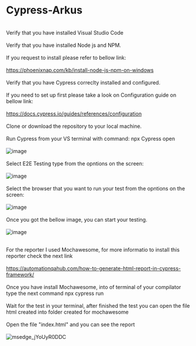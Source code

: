 # Cypress-Arkus
<br>Verify that you have installed Visual Studio Code </br>
<br>Verify that you have installed Node js and NPM.</br>
 <br>If you request to install please refer to bellow link:</br>
  <br>https://phoenixnap.com/kb/install-node-js-npm-on-windows</br>
<br>Verify that you have Cypress correclty installed and configured.</br>
  <br>If you need to set up first please take a look on Configuration guide on bellow link:</br>
    <br>https://docs.cypress.io/guides/references/configuration</br>
<br>Clone or download the repository to your local machine.</br>
<br>Run Cypress from your VS terminal with command: npx Cypress open</br>
<br>![image](https://github.com/Osalrara1984/Cypress-Arkus/assets/137956327/68b55633-ddd4-4863-a0c3-bfd1fe2aeacf)</br>
<br>Select E2E Testing type from the opntions on the screen:</br>
<br>![image](https://github.com/Osalrara1984/Cypress-Arkus/assets/137956327/5ee7071e-94d6-4544-b2da-f7e9458b98bd)</br>
<br>Select the browser that you want to run your test from the opntions on the screen:</br>
<br>![image](https://github.com/Osalrara1984/Cypress-Arkus/assets/137956327/62e19641-3885-4caa-a1a8-6c6a2464b112)</br>
<br>Once you got the bellow image, you can start your testing.</br>
<br>![image](https://github.com/Osalrara1984/Cypress-Arkus/assets/137956327/3d92f356-8767-474a-9b0d-71c21e34c6ee)</br>

<br>For the reporter I used Mochawesome, for more informatio to install this reporter check the next link</br>
<br>https://automationqahub.com/how-to-generate-html-report-in-cypress-framework/</br>
<br>Once you have install Mochawesome, into of terminal of your compilator type the next command npx cypress run</br>
<br>Wait for the test in your terminal, after finished the test you can open the file html created into folder created for mochawesome</br>
<br>Open the file "index.html" and you can see the report</br>
<br>![msedge_jYoUyR0DDC](https://github.com/Osalrara1984/Cypress-Autom-Challenge/assets/137956327/8cf4cc1e-3542-41f7-9a26-aa90f5833561)</br>
